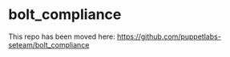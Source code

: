 # bolt_compliance

This repo has been moved here: https://github.com/puppetlabs-seteam/bolt_compliance
